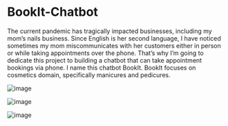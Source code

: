 # BookIt-Chatbot
The current pandemic has tragically impacted businesses, including my mom’s nails business. Since English is her second language, I have noticed sometimes my mom miscommunicates with her customers either in person or while taking appointments over the phone. That’s why I’m going to dedicate this project to building a chatbot that can take appointment bookings via phone.  I name this chatbot BookIt.  BookIt focuses on cosmetics domain, specifically manicures and pedicures.

![image](https://user-images.githubusercontent.com/57159268/138344022-7bfce32e-ebf8-4c27-a5bb-1c3257c2a100.png)

![image](https://user-images.githubusercontent.com/57159268/138344104-b8d80f73-925a-4417-bcc4-f3b4d85eb0e2.png)

![image](https://user-images.githubusercontent.com/57159268/138344120-5e1e4d3a-c4d5-4231-b48b-9e722d9d5dfd.png)
